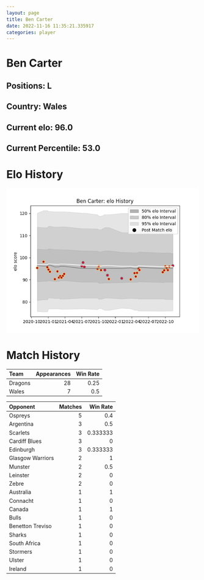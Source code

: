 ```yaml
---  
layout: page  
title: Ben Carter  
date: 2022-11-16 11:35:21.335917  
categories: player  
---
```

# Ben Carter

## Positions: L

## Country: Wales

## Current elo: 96.0

## Current Percentile: 53.0

# Elo History


![elo history](history_BenCarter.png)
# Match History


| Team    |   Appearances |   Win Rate |
|:--------|--------------:|-----------:|
| Dragons |            28 |       0.25 |
| Wales   |             7 |       0.5  |

| Opponent         |   Matches |   Win Rate |
|:-----------------|----------:|-----------:|
| Ospreys          |         5 |   0.4      |
| Argentina        |         3 |   0.5      |
| Scarlets         |         3 |   0.333333 |
| Cardiff Blues    |         3 |   0        |
| Edinburgh        |         3 |   0.333333 |
| Glasgow Warriors |         2 |   1        |
| Munster          |         2 |   0.5      |
| Leinster         |         2 |   0        |
| Zebre            |         2 |   0        |
| Australia        |         1 |   1        |
| Connacht         |         1 |   0        |
| Canada           |         1 |   1        |
| Bulls            |         1 |   0        |
| Benetton Treviso |         1 |   0        |
| Sharks           |         1 |   0        |
| South Africa     |         1 |   0        |
| Stormers         |         1 |   0        |
| Ulster           |         1 |   0        |
| Ireland          |         1 |   0        |